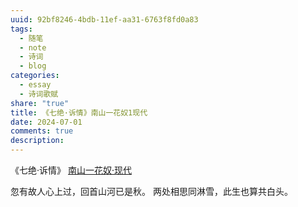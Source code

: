 ```yaml
---
uuid: 92bf8246-4bdb-11ef-aa31-6763f8fd0a83
tags:
  - 随笔
  - note
  - 诗词
  - blog
categories:
  - essay
  - 诗词歌赋
share: "true"
title: 《七绝·诉情》南山一花奴1现代
date: 2024-07-01
comments: true
description: 
---
```


《七绝·诉情》
[南山一花奴·现代](2%20Aera/人物/现代/南山一花奴·现代.md)

忽有故人心上过，回首山河已是秋。
两处相思同淋雪，此生也算共白头。
